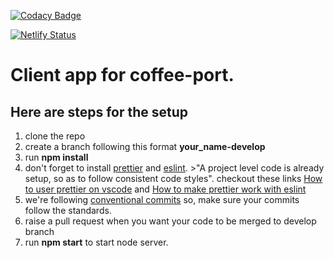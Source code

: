[![Codacy Badge](https://app.codacy.com/project/badge/Grade/42863d35b8ad4ef5acb2abc58b5aa25f)](https://www.codacy.com/gh/BuildForSDGCohort2/coffee-port-client?utm_source=github.com&utm_medium=referral&utm_content=BuildForSDGCohort2/coffee-port-client&utm_campaign=Badge_Grade)

[![Netlify Status](https://api.netlify.com/api/v1/badges/40b6e6e1-1640-4ba7-a5fa-0a5e676da313/deploy-status)](https://app.netlify.com/sites/coffee-port/deploys)

# Client app for coffee-port.

## Here are steps for the setup

1. clone the repo
2. create a branch following this format **your_name-develop**
3. run **npm install**
4. don't forget to install [prettier](https://marketplace.visualstudio.com/items?itemName=esbenp.prettier-vscode) and [eslint](https://marketplace.visualstudio.com/items?itemName=dbaeumer.vscode-eslint). >"A project level code is already setup, so as to follow consistent code styles". checkout these links [How to user prettier on vscode](https://www.robinwieruch.de/how-to-use-prettier-vscode) and [How to make prettier work with eslint](https://www.robinwieruch.de/prettier-eslint)
5. we're following [conventional commits](https://www.conventionalcommits.org/en/v1.0.0/) so, make sure your commits follow the standards.
6. raise a pull request when you want your code to be merged to develop branch
7. run **npm start** to start node server.
